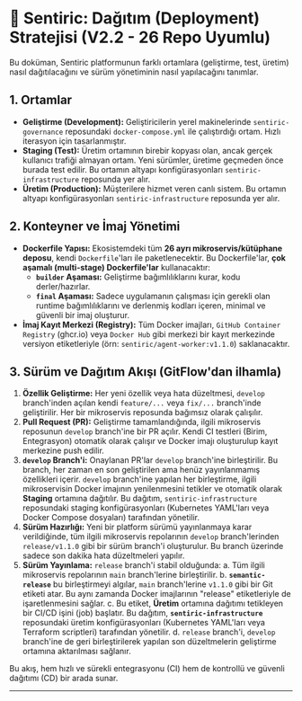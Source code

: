 # 🚀 Sentiric: Dağıtım (Deployment) Stratejisi (V2.2 - 26 Repo Uyumlu)

Bu doküman, Sentiric platformunun farklı ortamlara (geliştirme, test, üretim) nasıl dağıtılacağını ve sürüm yönetiminin nasıl yapılacağını tanımlar.

## 1. Ortamlar

*   **Geliştirme (Development):** Geliştiricilerin yerel makinelerinde `sentiric-governance` reposundaki `docker-compose.yml` ile çalıştırdığı ortam. Hızlı iterasyon için tasarlanmıştır.
*   **Staging (Test):** Üretim ortamının birebir kopyası olan, ancak gerçek kullanıcı trafiği almayan ortam. Yeni sürümler, üretime geçmeden önce burada test edilir. Bu ortamın altyapı konfigürasyonları `sentiric-infrastructure` reposunda yer alır.
*   **Üretim (Production):** Müşterilere hizmet veren canlı sistem. Bu ortamın altyapı konfigürasyonları `sentiric-infrastructure` reposunda yer alır.

## 2. Konteyner ve İmaj Yönetimi

*   **Dockerfile Yapısı:** Ekosistemdeki tüm **26 ayrı mikroservis/kütüphane deposu**, kendi `Dockerfile`'ları ile paketlenecektir. Bu Dockerfile'lar, **çok aşamalı (multi-stage) Dockerfile'lar** kullanacaktır:
    *   **`builder` Aşaması:** Geliştirme bağımlılıklarını kurar, kodu derler/hazırlar.
    *   **`final` Aşaması:** Sadece uygulamanın çalışması için gerekli olan runtime bağımlılıklarını ve derlenmiş kodları içeren, minimal ve güvenli bir imaj oluşturur.
*   **İmaj Kayıt Merkezi (Registry):** Tüm Docker imajları, `GitHub Container Registry` (ghcr.io) veya `Docker Hub` gibi merkezi bir kayıt merkezinde versiyon etiketleriyle (örn: `sentiric/agent-worker:v1.1.0`) saklanacaktır.

## 3. Sürüm ve Dağıtım Akışı (GitFlow'dan ilhamla)

1.  **Özellik Geliştirme:** Her yeni özellik veya hata düzeltmesi, `develop` branch'inden açılan kendi `feature/...` veya `fix/...` branch'inde geliştirilir. Her bir mikroservis reposunda bağımsız olarak çalışılır.
2.  **Pull Request (PR):** Geliştirme tamamlandığında, ilgili mikroservis reposunun `develop` branch'ine bir PR açılır. Kendi CI testleri (Birim, Entegrasyon) otomatik olarak çalışır ve Docker imajı oluşturulup kayıt merkezine push edilir.
3.  **`develop` Branch'i:** Onaylanan PR'lar `develop` branch'ine birleştirilir. Bu branch, her zaman en son geliştirilen ama henüz yayınlanmamış özellikleri içerir. `develop` branch'ine yapılan her birleştirme, ilgili mikroservisin Docker imajının yenilenmesini tetikler ve otomatik olarak **Staging** ortamına dağıtılır. Bu dağıtım, `sentiric-infrastructure` reposundaki staging konfigürasyonları (Kubernetes YAML'ları veya Docker Compose dosyaları) tarafından yönetilir.
4.  **Sürüm Hazırlığı:** Yeni bir platform sürümü yayınlanmaya karar verildiğinde, tüm ilgili mikroservis repolarının `develop` branch'lerinden `release/v1.1.0` gibi bir sürüm branch'i oluşturulur. Bu branch üzerinde sadece son dakika hata düzeltmeleri yapılır.
5.  **Sürüm Yayınlama:** `release` branch'i stabil olduğunda:
    a. Tüm ilgili mikroservis repolarının `main` branch'lerine birleştirilir.
    b. **`semantic-release`** bu birleştirmeyi algılar, `main` branch'lerine `v1.1.0` gibi bir Git etiketi atar. Bu aynı zamanda Docker imajlarının "release" etiketleriyle de işaretlenmesini sağlar.
    c. Bu etiket, **Üretim** ortamına dağıtımı tetikleyen bir CI/CD işini (job) başlatır. Bu dağıtım, **`sentiric-infrastructure`** reposundaki üretim konfigürasyonları (Kubernetes YAML'ları veya Terraform scriptleri) tarafından yönetilir.
    d. `release` branch'i, `develop` branch'ine de geri birleştirilerek yapılan son düzeltmelerin geliştirme ortamına aktarılması sağlanır.

Bu akış, hem hızlı ve sürekli entegrasyonu (CI) hem de kontrollü ve güvenli dağıtımı (CD) bir arada sunar.

---
